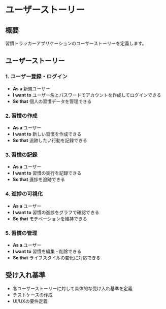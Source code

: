 # ユーザーストーリー

## 概要
習慣トラッカーアプリケーションのユーザーストーリーを定義します。

## ユーザーストーリー

### 1. ユーザー登録・ログイン
- **As a** 新規ユーザー
- **I want to** ユーザー名とパスワードでアカウントを作成してログインできる
- **So that** 個人の習慣データを管理できる

### 2. 習慣の作成
- **As a** ユーザー
- **I want to** 新しい習慣を作成できる
- **So that** 追跡したい行動を記録できる

### 3. 習慣の記録
- **As a** ユーザー
- **I want to** 習慣の実行を記録できる
- **So that** 進捗を追跡できる

### 4. 進捗の可視化
- **As a** ユーザー
- **I want to** 習慣の進捗をグラフで確認できる
- **So that** モチベーションを維持できる

### 5. 習慣の管理
- **As a** ユーザー
- **I want to** 習慣を編集・削除できる
- **So that** ライフスタイルの変化に対応できる

## 受け入れ基準
- 各ユーザーストーリーに対して具体的な受け入れ基準を定義
- テストケースの作成
- UI/UXの要件定義
